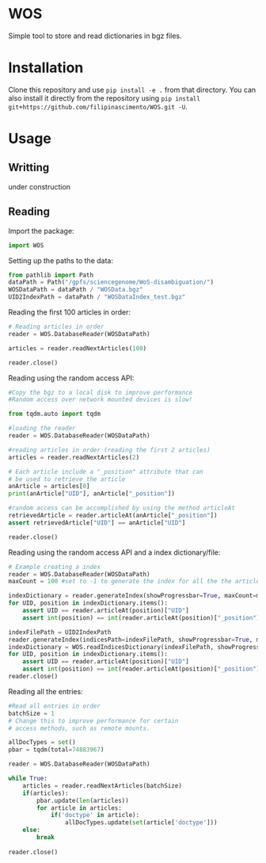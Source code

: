 # WOS
Simple tool to store and read dictionaries in bgz files.

# Installation
Clone this repository and use `pip install -e .` from that directory. You can also install it directly from the repository using `pip install git+https://github.com/filipinascimento/WOS.git -U`.

# Usage

## Writting 
under construction

## Reading
Import the package:
```python
import WOS
```

Setting up the paths to the data:
```python
from pathlib import Path
dataPath = Path("/gpfs/sciencegenome/WoS-disambiguation/")
WOSDataPath = dataPath / "WOSData.bgz"
UID2IndexPath = dataPath / "WOSDataIndex_test.bgz"
```


Reading the first 100 articles in order:
```python
# Reading articles in order
reader = WOS.DatabaseReader(WOSDataPath)

articles = reader.readNextArticles(100)

reader.close()
```

Reading using the random access API:
```python
#Copy the bgz to a local disk to improve performance
#Random access over network mounted devices is slow!

from tqdm.auto import tqdm

#loading the reader
reader = WOS.DatabaseReader(WOSDataPath)

#reading articles in order (reading the first 2 articles)
articles = reader.readNextArticles(2)

# Each article include a "_position" attribute that can
# be used to retrieve the article
anArticle = articles[0]
print(anArticle["UID"], anArticle["_position"])

#random access can be accomplished by using the method articleAt
retrievedArticle = reader.articleAt(anArticle["_position"])
assert retrievedArticle["UID"] == anArticle["UID"]

reader.close()
```


Reading using the random access API and a index dictionary/file:
```python
# Example creating a index
reader = WOS.DatabaseReader(WOSDataPath)
maxCount = 100 #set to -1 to generate the index for all the the articles

indexDictionary = reader.generateIndex(showProgressbar=True, maxCount=maxCount)
for UID, position in indexDictionary.items():
    assert UID == reader.articleAt(position)["UID"]
    assert int(position) == int(reader.articleAt(position)["_position"])

indexFilePath = UID2IndexPath
reader.generateIndex(indicesPath=indexFilePath, showProgressbar=True, maxCount=maxCount)
indexDictionary = WOS.readIndicesDictionary(indexFilePath, showProgressbar=True, estimatedCount = maxCount)
for UID, position in indexDictionary.items():
    assert UID == reader.articleAt(position)["UID"]
    assert int(position) == int(reader.articleAt(position)["_position"])
reader.close()

```

Reading all the entries:
```python
#Read all entries in order
batchSize = 1
# Change this to improve performance for certain
# access methods, such as remote mounts.

allDocTypes = set()
pbar = tqdm(total=74883967)

reader = WOS.DatabaseReader(WOSDataPath)

while True:
    articles = reader.readNextArticles(batchSize)
    if(articles):
        pbar.update(len(articles))
        for article in articles:
            if('doctype' in article):
                allDocTypes.update(set(article['doctype']))
    else:
        break
        
reader.close()
```



